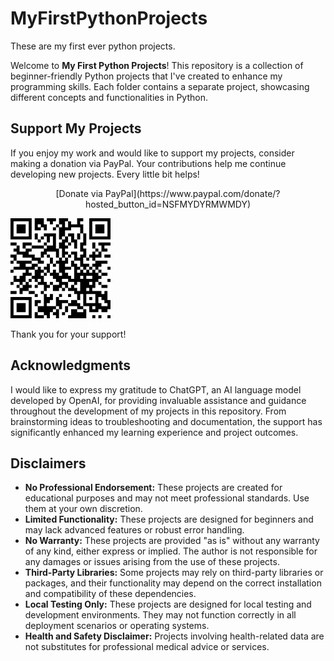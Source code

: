 # MyFirstPythonProjects
 These are my first ever python projects.

Welcome to **My First Python Projects**! This repository is a collection of beginner-friendly Python projects that I've created to enhance my programming skills. Each folder contains a separate project, showcasing different concepts and functionalities in Python.

## Support My Projects

If you enjoy my work and would like to support my projects, consider making a donation via PayPal. Your contributions help me continue developing new projects. Every little bit helps!

<p align="center">
[Donate via PayPal](https://www.paypal.com/donate/?hosted_button_id=NSFMYDYRMWMDY)

![Donate via PayPal](./QRCode/QRCode.png)

Thank you for your support!
</p>

## Acknowledgments

I would like to express my gratitude to ChatGPT, an AI language model developed by OpenAI, for providing invaluable assistance and guidance throughout the development of my projects in this repository. From brainstorming ideas to troubleshooting and documentation, the support has significantly enhanced my learning experience and project outcomes.

## Disclaimers
- **No Professional Endorsement:** These projects are created for educational purposes and may not meet professional standards. Use them at your own discretion.
- **Limited Functionality:** These projects are designed for beginners and may lack advanced features or robust error handling.
- **No Warranty:** These projects are provided "as is" without any warranty of any kind, either express or implied. The author is not responsible for any damages or issues arising from the use of these projects.
- **Third-Party Libraries:** Some projects may rely on third-party libraries or packages, and their functionality may depend on the correct installation and compatibility of these dependencies.
- **Local Testing Only:** These projects are designed for local testing and development environments. They may not function correctly in all deployment scenarios or operating systems.
- **Health and Safety Disclaimer:** Projects involving health-related data are not substitutes for professional medical advice or services.

